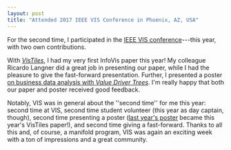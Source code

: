 ```yaml
---
layout: post
title: "Attended 2017 IEEE VIS Conference in Phoenix, AZ, USA"
---
```


For the second time, I participated in the [IEEE VIS conference](http://ieeevis.org/)---this year, with two own contributions.

With [*VisTiles*](/publications/2018/vistiles/), I had my very first InfoVis paper this year!
My colleague Ricardo Langner did a great job in presenting our paper, while I had the pleasure to give the fast-forward presentation.
Further, I presented a poster [on business data analysis with *Value Driver Trees*](/publications/2017/value-driver-trees/).
I'm really happy that both our paper and poster received good feedback.
 
Notably, VIS was in general about the ''second time'' for me this year:
second time at VIS, second time student volunteer (this year as day captain, though), second time presenting a poster ([last year's poster](/publications/2016/combining-mobiles/) became this year's VisTiles paper!), and second time giving a fast-forward.
Thanks to all this and, of course, a manifold program, VIS was again an exciting week with a ton of impressions and a great community.